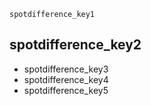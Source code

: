 ```ngMeta
spotdifference_key1
```
## spotdifference_key2
* spotdifference_key3
* spotdifference_key4
* spotdifference_key5
